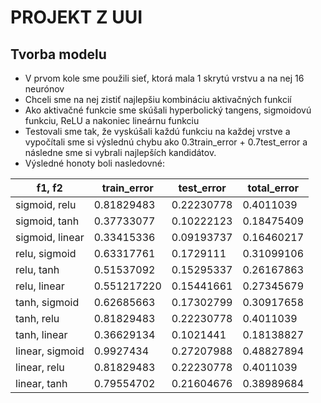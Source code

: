 PROJEKT Z UUI
=============

Tvorba modelu
--------------
* V prvom kole sme použili sieť, ktorá mala 1 skrytú vrstvu a na nej 16 neurónov
* Chceli sme na nej zistiť najlepšiu kombináciu aktivačných funkcií
* Ako aktivačné funkcie sme skúšali hyperbolický tangens, sigmoidovú funkciu, ReLU a nakoniec lineárnu funkciu
* Testovali sme tak, že vyskúšali každú funkciu na každej vrstve a vypočítali sme si výslednú chybu ako 0.3train_error + 0.7test_error a následne sme si vybrali najlepších kandidátov.
* Výsledné honoty boli nasledovné:

f1, f2       | train_error | test_error | total_error
---------------|-------------|------------|------------
sigmoid, relu  |0.81829483   |0.22230778  |0.4011039
sigmoid, tanh  |0.37733077   |0.10222123  |0.18475409
sigmoid, linear|0.33415336   |0.09193737  |0.16460217
relu, sigmoid  |0.63317761   |0.1729111   |0.31099106
relu, tanh     |0.51537092   |0.15295337  |0.26167863
relu, linear   |0.551217220  |0.15441661  |0.27345679
tanh, sigmoid  |0.62685663   |0.17302799  |0.30917658
tanh, relu     |0.81829483   |0.22230778  |0.4011039
tanh, linear   |0.36629134   |0.1021441   |0.18138827
linear, sigmoid|0.9927434    |0.27207988  |0.48827894
linear, relu   |0.81829483   |0.22230778  |0.4011039
linear, tanh   |0.79554702   |0.21604676  |0.38989684

